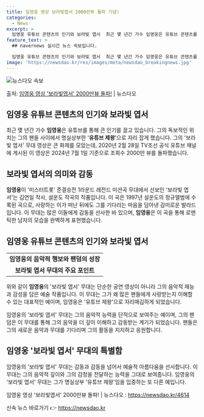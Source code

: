 ```yaml
---
title: 임영웅 영상 보라빛엽서 2000만뷰 돌파 기념!
categories:
  - News
excerpt: >
  임영웅 유튜브 콘텐츠의 인기와 보라빛 엽서  최근 몇 년간 가수 임영웅은 유튜브 콘텐츠를 통해 큰 인기를 끌…
feature_text: >
  ## navernews 실시간 뉴스 속보입니다.

  임영웅 유튜브 콘텐츠의 인기와 보라빛 엽서  최근 몇 년간 가수 임영웅은 유튜브 콘텐츠를 통해 큰 인기를 끌…
image: 'https://newsdao.kr/res/images/meta/newsdao_breakingnews.jpg'
---
```


![뉴스다오 속보](https://newsdao.kr/res/images/meta/newsdao_breakingnews.jpg)

<p>출처: <a href="https://newsdao.kr/4614" rel="dofollow">임영웅 영상 '보라빛엽서' 2000만뷰 돌파!</a> | 뉴스다오</p>

<h2 data-ke-size="size26">임영웅 유튜브 콘텐츠의 인기와 보라빛 엽서</h2>
<p data-ke-size="size16">최근 몇 년간 가수 <b>임영웅</b>은 유튜브를 통해 큰 인기를 끌고 있습니다. 그의 독보적인 위치는 그의 팬들 사이에서 명실상부한 '<b>유튜브 제왕</b>'으로 자리 잡게 했습니다. 그의 '보라빛 엽서' 무대 영상은 큰 화제를 모았는데, 2020년 2월 28일 TV조선 공식 유튜브 채널에 게시된 이 영상은 2024년 7월 1일 기준으로 조회수 2000만 뷰를 돌파했습니다.</p>

<h2 data-ke-size="size26">보라빛 엽서의 의미와 감동</h2>
<p data-ke-size="size16"><b>임영웅</b>이 '미스터트롯' 준결승전 1라운드 레전드 미션곡 무대에서 선보인 '보라빛 엽서'는 김연일 작사, 설운도 작곡의 작품입니다. 이 곡은 1997년 설운도의 정규앨범에 수록된 곡으로, 사랑하는 이가 떠난 뒤에도 그를 기다리는 마음을 담아낸 감미로운 발라드입니다. 이 무대는 많은 이들에게 감동을 선사한 바 있으며, <b>임영웅</b>은 이 곡을 통해 로맨틱한 남자의 모습을 완벽하게 표현했습니다.</p>

<h2 data-ke-size="size26">임영웅 유튜브 콘텐츠의 인기와 보라빛 엽서</h2>
<table>
  <tr>
    <td style="text-align: center; height: 17px;"><b>임영웅의 음악적 행보와 팬덤의 성장</b></td>
  </tr>
  <tr>
    <td style="text-align: center; height: 17px;"><b>보라빛 엽서 무대의 주요 포인트</b></td>
  </tr>
</table>
<p data-ke-size="size16">위와 같이 <b>임영웅</b>의 '보라빛 엽서' 무대는 단순한 공연 영상이 아니라 그의 음악적 재능과 감성을 담은 예술 작품입니다. 이 무대는 그가 왜 많은 팬들에게 사랑받는지 이해할 수 있는 대표적인 예이며, 임영웅은 '유튜브 제왕'으로 자리매김하게 되었습니다.</p>

<p data-ke-size="size16">임영웅의 '보라빛 엽서' 무대는 그의 음악적 능력을 단적으로 보여주는 예이며, 그의 팬덤은 이 무대를 통해 그의 음악을 더 깊이 이해하고 감동받는 계기가 되었습니다. 팬들은 그의 새로운 음악과 무대를 기다리며 그의 활동을 지지하고 응원합니다.</p>

<h2 data-ke-size="size26">임영웅 '보라빛 엽서' 무대의 특별함</h2>
<p data-ke-size="size16">임영웅의 '보라빛 엽서' 무대는 감동과 감동을 넘어서 예술적 아름다움을 선사합니다. 이 무대는 그의 음악적 깊이와 그의 감정을 전달하는 능력을 그대로 보여줍니다. 임영웅의 '보라빛 엽서' 무대는 그가 명실상부 '유튜브 제왕'임을 입증하는 또 다른 예입니다.</p>
<p data-ke-size="size16">임영웅 영상 '보라빛엽서' 2000만뷰 돌파! | 뉴스다오 : <a href="https://newsdao.kr/4614">https://newsdao.kr/4614</a></p>
 

신속 뉴스 바로가기 👉 <a href="https://newsdao.kr" rel="dofollow">https://newsdao.kr</a>


